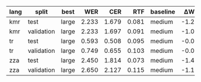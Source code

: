 | lang | split | best | WER | CER | RTF | baseline | ΔWER | ΔWER% | ΔCER | ΔCER% | ΔRTF | ΔRTF% |
|---|---|---|---:|---:|---:|---|---:|---:|---:|---:|---:|---:|
| kmr | test | large | 2.233 | 1.679 | 0.081 | medium | -1.253 | -36.0% | -0.774 | -31.6% | 0.003 | 3.4% |
| kmr | validation | large | 2.233 | 1.697 | 0.091 | medium | -1.071 | -32.4% | -0.693 | -29.0% | -0.045 | -33.2% |
| tr | test | large | 0.593 | 0.508 | 0.095 | medium | -0.074 | -11.2% | 0.087 | 20.5% | 0.044 | 84.1% |
| tr | validation | large | 0.749 | 0.655 | 0.103 | medium | -0.023 | -2.9% | 0.148 | 29.3% | 0.035 | 52.0% |
| zza | test | large | 2.450 | 1.814 | 0.073 | medium | -1.471 | -37.5% | -1.097 | -37.7% | -0.008 | -9.7% |
| zza | validation | large | 2.650 | 2.127 | 0.115 | medium | -1.187 | -30.9% | -0.815 | -27.7% | 0.027 | 29.9% |
